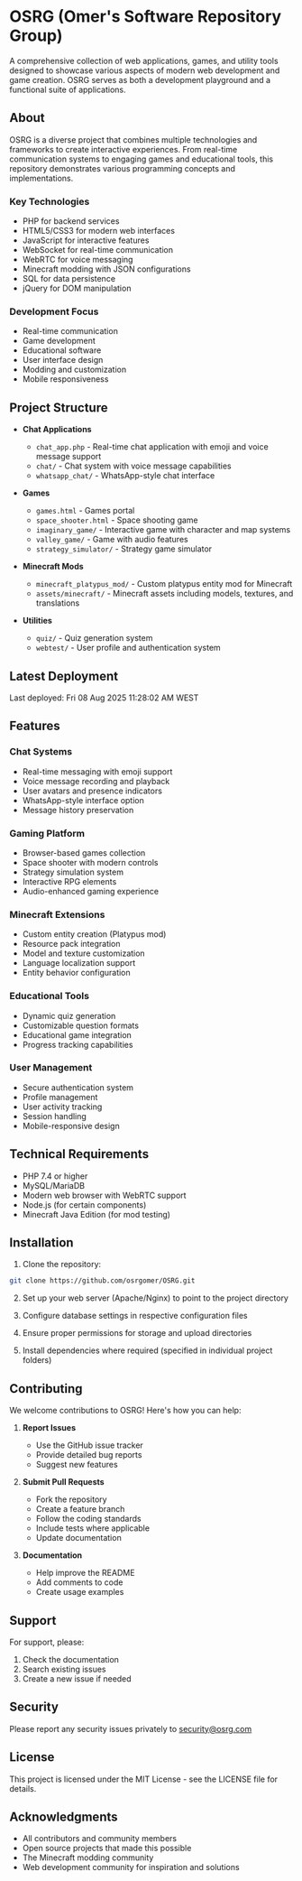 # OSRG (Omer's Software Repository Group)

A comprehensive collection of web applications, games, and utility tools designed to showcase various aspects of modern web development and game creation. OSRG serves as both a development playground and a functional suite of applications.

## About

OSRG is a diverse project that combines multiple technologies and frameworks to create interactive experiences. From real-time communication systems to engaging games and educational tools, this repository demonstrates various programming concepts and implementations.

### Key Technologies
- PHP for backend services
- HTML5/CSS3 for modern web interfaces
- JavaScript for interactive features
- WebSocket for real-time communication
- WebRTC for voice messaging
- Minecraft modding with JSON configurations
- SQL for data persistence
- jQuery for DOM manipulation

### Development Focus
- Real-time communication
- Game development
- Educational software
- User interface design
- Modding and customization
- Mobile responsiveness

## Project Structure

- **Chat Applications**
  - `chat_app.php` - Real-time chat application with emoji and voice message support
  - `chat/` - Chat system with voice message capabilities
  - `whatsapp_chat/` - WhatsApp-style chat interface

- **Games**
  - `games.html` - Games portal
  - `space_shooter.html` - Space shooting game
  - `imaginary_game/` - Interactive game with character and map systems
  - `valley_game/` - Game with audio features
  - `strategy_simulator/` - Strategy game simulator

- **Minecraft Mods**
  - `minecraft_platypus_mod/` - Custom platypus entity mod for Minecraft
  - `assets/minecraft/` - Minecraft assets including models, textures, and translations

- **Utilities**
  - `quiz/` - Quiz generation system
  - `webtest/` - User profile and authentication system

## Latest Deployment
Last deployed: Fri 08 Aug 2025 11:28:02 AM WEST

## Features

### Chat Systems
- Real-time messaging with emoji support
- Voice message recording and playback
- User avatars and presence indicators
- WhatsApp-style interface option
- Message history preservation

### Gaming Platform
- Browser-based games collection
- Space shooter with modern controls
- Strategy simulation system
- Interactive RPG elements
- Audio-enhanced gaming experience

### Minecraft Extensions
- Custom entity creation (Platypus mod)
- Resource pack integration
- Model and texture customization
- Language localization support
- Entity behavior configuration

### Educational Tools
- Dynamic quiz generation
- Customizable question formats
- Educational game integration
- Progress tracking capabilities

### User Management
- Secure authentication system
- Profile management
- User activity tracking
- Session handling
- Mobile-responsive design

## Technical Requirements
- PHP 7.4 or higher
- MySQL/MariaDB
- Modern web browser with WebRTC support
- Node.js (for certain components)
- Minecraft Java Edition (for mod testing)

## Installation

1. Clone the repository:
```bash
git clone https://github.com/osrgomer/OSRG.git
```

2. Set up your web server (Apache/Nginx) to point to the project directory

3. Configure database settings in respective configuration files

4. Ensure proper permissions for storage and upload directories

5. Install dependencies where required (specified in individual project folders)

## Contributing

We welcome contributions to OSRG! Here's how you can help:

1. **Report Issues**
   - Use the GitHub issue tracker
   - Provide detailed bug reports
   - Suggest new features

2. **Submit Pull Requests**
   - Fork the repository
   - Create a feature branch
   - Follow the coding standards
   - Include tests where applicable
   - Update documentation

3. **Documentation**
   - Help improve the README
   - Add comments to code
   - Create usage examples

## Support

For support, please:
1. Check the documentation
2. Search existing issues
3. Create a new issue if needed

## Security

Please report any security issues privately to security@osrg.com

## License

This project is licensed under the MIT License - see the LICENSE file for details.

## Acknowledgments

- All contributors and community members
- Open source projects that made this possible
- The Minecraft modding community
- Web development community for inspiration and solutions
